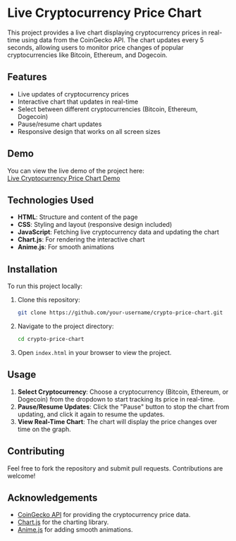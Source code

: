 # Live Cryptocurrency Price Chart

This project provides a live chart displaying cryptocurrency prices in real-time using data from the CoinGecko API. The chart updates every 5 seconds, allowing users to monitor price changes of popular cryptocurrencies like Bitcoin, Ethereum, and Dogecoin.

## Features

- Live updates of cryptocurrency prices
- Interactive chart that updates in real-time
- Select between different cryptocurrencies (Bitcoin, Ethereum, Dogecoin)
- Pause/resume chart updates
- Responsive design that works on all screen sizes

## Demo

You can view the live demo of the project here:  
[Live Cryptocurrency Price Chart Demo](https://sunnykumar-code.github.io/Dynamic-Chart-with-Real-Time-Data/)

## Technologies Used

- **HTML**: Structure and content of the page
- **CSS**: Styling and layout (responsive design included)
- **JavaScript**: Fetching live cryptocurrency data and updating the chart
- **Chart.js**: For rendering the interactive chart
- **Anime.js**: For smooth animations

## Installation

To run this project locally:

1. Clone this repository:
    ```bash
    git clone https://github.com/your-username/crypto-price-chart.git
    ```

2. Navigate to the project directory:
    ```bash
    cd crypto-price-chart
    ```

3. Open `index.html` in your browser to view the project.

## Usage

1. **Select Cryptocurrency**: Choose a cryptocurrency (Bitcoin, Ethereum, or Dogecoin) from the dropdown to start tracking its price in real-time.
2. **Pause/Resume Updates**: Click the "Pause" button to stop the chart from updating, and click it again to resume the updates.
3. **View Real-Time Chart**: The chart will display the price changes over time on the graph.



## Contributing

Feel free to fork the repository and submit pull requests. Contributions are welcome!



## Acknowledgements

- [CoinGecko API](https://www.coingecko.com/en/api) for providing the cryptocurrency price data.
- [Chart.js](https://www.chartjs.org/) for the charting library.
- [Anime.js](https://animejs.com/) for adding smooth animations.

